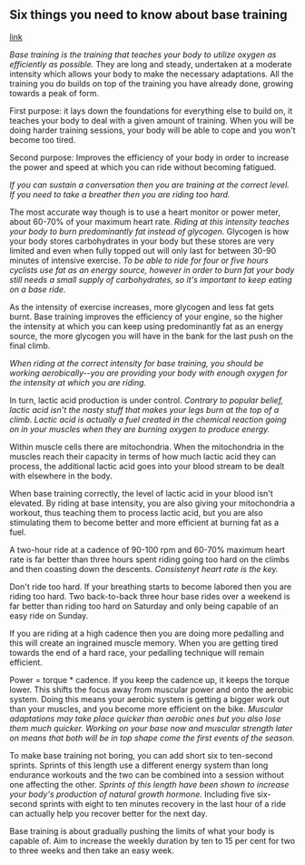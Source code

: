 ## Six things you need to know about base training
[link](https://roadcyclinguk.com/how-to/six-things-need-know-base-training.html/1)

*Base training is the training that teaches your body to utilize oxygen as efficiently as possible.* They are long and steady, undertaken at a moderate intensity which allows your body to make the necessary adaptations. All the training you do builds on top of the training you have already done, growing towards a peak of form.

First purpose: it lays down the foundations for everything else to build on, it teaches your body to deal with a given amount of training. When you will be doing harder training sessions, your body will be able to cope and you won't become too tired.

Second purpose: Improves the efficiency of your body in order to increase the power and speed at which you can ride without becoming fatigued.

*If you can sustain a conversation then you are training at the correct level. If you need to take a breather then you are riding too hard.*

The most accurate way though is to use a heart monitor or power meter, about 60-70% of your maximum heart rate. *Riding at this intensity teaches your body to burn predominantly fat instead of glycogen.* Glycogen is how your body stores carbohydrates in your body but these stores are very limited and even when fully topped out will only last for between 30-90 minutes of intensive exercise. *To be able to ride for four or five hours cyclists use fat as an energy source, however in order to burn fat your body still needs a small supply of carbohydrates, so it's important to keep eating on a base ride.*

As the intensity of exercise increases, more glycogen and less fat gets burnt. Base training improves the efficiency of your engine, so the higher the intensity at which you can keep using predominantly fat as an energy source, the more glycogen you will have in the bank for the last push on the final climb.

*When riding at the correct intensity for base training, you should be working aerobically--you are providing your body with enough oxygen for the intensity at which you are riding.*

In turn, lactic acid production is under control. *Contrary to popular belief, lactic acid isn't the nasty stuff that makes your legs burn at the top of a climb. Lactic acid is actually a fuel created in the chemical reaction going on in your muscles when they are burning oxygen to produce energy.*

Within muscle cells there are mitochondria. When the mitochondria in the muscles reach their capacity in terms of how much lactic acid they can process, the additional lactic acid goes into your blood stream to be dealt with elsewhere in the body.

When base training correctly, the level of lactic acid in your blood isn't elevated. By riding at base intensity, you are also giving your mitochondria a workout, thus teaching them to process lactic acid, but you are also stimulating them to become better and more efficient at burning fat as a fuel.

A two-hour ride at a cadence of 90-100 rpm and 60-70% maximum heart rate is far better than three hours spent riding going too hard on the climbs and then coasting down the descents. *Consistenyt heart rate is the key.*

Don't ride too hard. If your breathing starts to become labored then you are riding too hard. Two back-to-back three hour base rides over a weekend is far better than riding too hard on Saturday and only being capable of an easy ride on Sunday.

If you are riding at a high cadence then you are doing more pedalling and this will create an ingrained muscle memory. When you are getting tired towards the end of a hard race, your pedalling technique will remain efficient.

Power = torque * cadence. If you keep the cadence up, it keeps the torque lower. This shifts the focus away from muscular power and onto the aerobic system. Doing this means your aerobic system is getting a bigger work out than your muscles, and you become more efficient on the bike. *Muscular adaptations may take place quicker than aerobic ones but you also lose them much quicker. Working on your base now and muscular strength later on means that both will be in top shape come the first events of the season.*

 To make base training not boring, you can add short six to ten-second sprints. Sprints of this length use a different energy system than long endurance workouts and the two can be combined into a session without one affecting the other. *Sprints of this length have been shown to increase your body's production of natural growth hormone.* Including five six-second sprints with eight to ten minutes recovery in the last hour of a ride can actually help you recover better for the next day.

 Base training is about gradually pushing the limits of what your body is capable of. Aim to increase the weekly duration by ten to 15 per cent for two to three weeks and then take an easy week.

